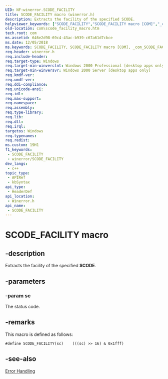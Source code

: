 ```yaml
---
UID: NF:winerror.SCODE_FACILITY
title: SCODE_FACILITY macro (winerror.h)
description: Extracts the facility of the specified SCODE.
helpviewer_keywords: ["SCODE_FACILITY","SCODE_FACILITY macro [COM]","_com_SCODE_FACILITY","com.scode_facility","com.scode_facility_macro","winerror/SCODE_FACILITY"]
old-location: com\scode_facility_macro.htm
tech.root: com
ms.assetid: 646e2d98-69c4-43ac-b939-c67a61d7cbce
ms.date: 12/05/2018
ms.keywords: SCODE_FACILITY, SCODE_FACILITY macro [COM], _com_SCODE_FACILITY, com.scode_facility, com.scode_facility_macro, winerror/SCODE_FACILITY
req.header: winerror.h
req.include-header: 
req.target-type: Windows
req.target-min-winverclnt: Windows 2000 Professional [desktop apps only]
req.target-min-winversvr: Windows 2000 Server [desktop apps only]
req.kmdf-ver: 
req.umdf-ver: 
req.ddi-compliance: 
req.unicode-ansi: 
req.idl: 
req.max-support: 
req.namespace: 
req.assembly: 
req.type-library: 
req.lib: 
req.dll: 
req.irql: 
targetos: Windows
req.typenames: 
req.redist: 
ms.custom: 19H1
f1_keywords:
 - SCODE_FACILITY
 - winerror/SCODE_FACILITY
dev_langs:
 - c++
topic_type:
 - APIRef
 - kbSyntax
api_type:
 - HeaderDef
api_location:
 - Winerror.h
api_name:
 - SCODE_FACILITY
---
```


# SCODE_FACILITY macro


## -description

Extracts the facility of the specified <b>SCODE</b>.

## -parameters

### -param sc

The status code.

## -remarks

This macro is defined as follows:


``` syntax
#define SCODE_FACILITY(sc)    (((sc) >> 16) & 0x1fff)
```


## -see-also

<a href="/windows/desktop/com/error-handling-in-com">Error Handling</a>
